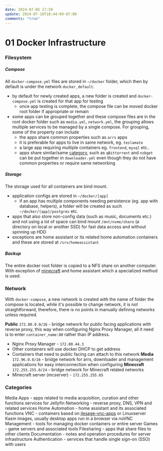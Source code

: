 ```yaml
---
date: 2024-07-05 17:59
update: 2024-07-10T18:44:09-07:00
comments: "true"
---
```

# 01 Docker Infrastructure

### Filesystem
##### Compose
All `docker-compose.yml` files are stored in `~/docker` folder, which then by default is under the network `docker_default`.
- by default for newly created apps, a new folder is created and `docker-compose.yml` is created for that app for testing
	- once app testing is complete, the compose file can be moved docker root folder if appropriate or remain
- some apps can be grouped together and these compose files are in the root docker folder such as `media.yml`, `network.yml`, the grouping allows multiple services to be managed by a single compose. For grouping, some of the property can include
	- the apps share common properties such as `arrs` apps
	- it is preferable for apps to live in same network, eg. `teslamate`
	- a large app requiring multiple containers eg. `frontend`, `mysql` etc..
	- apps share similar/same [category](#categories), such as `qBittorrent` and `nzbget` can be put together in `downloader.yml` even though they do not have common properties or require same networking

##### Storage
The storage used for all containers are bind mount.
- application configs are stored in `~/docker/[app]`
	- if an app has multiple components needing persistence (eg. app with database, helpers), a folder will be created as such `~/docker/[app]/postgres` etc.
- apps that also store non-config data (such as music, documents etc.) and not using a lot of space can bind mount `/mnt/nvme/share` (a directory on local or another SSD) for fast data access and without spinning up HDD
- exceptions are home assistant or its related home automation containers and these are stored at `/srv/homeassistant`
##### Backup
The entire docker root folder is copied to a NFS share on another computer. With exception of [minecraft](Minecraft/minecraft-prep-and-install.md) and home assistant which a specialized method is used.
### Network
With `docker-compose`, a new network is created with the name of folder the compose is located, while it's possible to change network, it is not straightforward, therefore, there is no points in manually defining networks unless required.

**Public** `172.80.0.0/16` - bridge network for public facing applications with reverse proxy, this way when configuring Nginx Proxy Manager, all it need is to enter `container_name:80` rather than IP address.
- Nginx Proxy Manager - `172.80.44.3`
- Other containers will use docker DHCP to get address
- Containers that need to public facing can attach to this network
**Media** `172.96.0.0/16` - bridge network for arrs, downloader and management applications for easy interconnection when configuring
**Minecraft**  `172.255.255.0/24` - bridge network for Minecraft related networks
- Minecraft server (mcserver) - `172.255.255.65`

### Categories
Media Apps - apps related to media acquisition, curation and other functions services for Jellyfin
Networking - reverse proxy, DNS, VPN and related services
Home Automation - home assistant and its associated functions
VNC - containers based on [jlesage-vnc-apps](jlesage-vnc-apps.md) or Linuxserver Kasm images, usually desktop apps run in a browser via noVNC
Management - tools for managing docker containers or entire server
Games - game servers and associated tools
Filesharing - apps that share files to other clients
Documentation - notes and operation procedures for server infrastructure
Authentication - services that handle single sign-on (SSO) with users